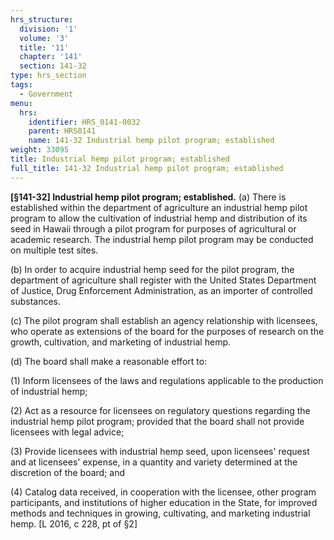 ```yaml
---
hrs_structure:
  division: '1'
  volume: '3'
  title: '11'
  chapter: '141'
  section: 141-32
type: hrs_section
tags:
  - Government
menu:
  hrs:
    identifier: HRS_0141-0032
    parent: HRS0141
    name: 141-32 Industrial hemp pilot program; established
weight: 33095
title: Industrial hemp pilot program; established
full_title: 141-32 Industrial hemp pilot program; established
---
```

<a></a>**[§141-32] Industrial hemp pilot program; established.** (a) There is established within the department of agriculture an industrial hemp pilot program to allow the cultivation of industrial hemp and distribution of its seed in Hawaii through a pilot program for purposes of agricultural or academic research. The industrial hemp pilot program may be conducted on multiple test sites.

(b) In order to acquire industrial hemp seed for the pilot program, the department of agriculture shall register with the United States Department of Justice, Drug Enforcement Administration, as an importer of controlled substances.

(c) The pilot program shall establish an agency relationship with licensees, who operate as extensions of the board for the purposes of research on the growth, cultivation, and marketing of industrial hemp.

(d) The board shall make a reasonable effort to:

(1) Inform licensees of the laws and regulations applicable to the production of industrial hemp;

(2) Act as a resource for licensees on regulatory questions regarding the industrial hemp pilot program; provided that the board shall not provide licensees with legal advice;

(3) Provide licensees with industrial hemp seed, upon licensees' request and at licensees' expense, in a quantity and variety determined at the discretion of the board; and

(4) Catalog data received, in cooperation with the licensee, other program participants, and institutions of higher education in the State, for improved methods and techniques in growing, cultivating, and marketing industrial hemp. [L 2016, c 228, pt of §2]